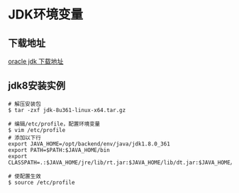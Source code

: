 # JDK环境变量

## 下载地址

[oracle jdk 下载地址](https://www.oracle.com/java/technologies/downloads/)

## jdk8安装实例

~~~shell
# 解压安装包
$ tar -zxf jdk-8u361-linux-x64.tar.gz

# 编辑/etc/profile，配置环境变量
$ vim /etc/profile
# 添加以下行
export JAVA_HOME=/opt/backend/env/java/jdk1.8.0_361
export PATH=$PATH:$JAVA_HOME/bin
export CLASSPATH=.:$JAVA_HOME/jre/lib/rt.jar:$JAVA_HOME/lib/dt.jar:$JAVA_HOME/lib/tools.jar

# 使配置生效
$ source /etc/profile
~~~

